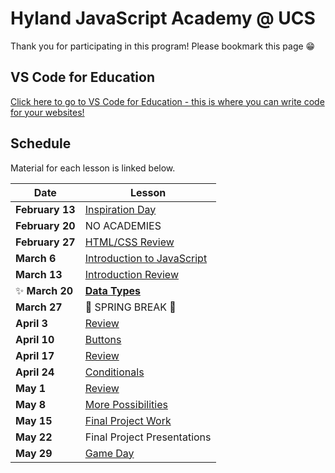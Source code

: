 # Hyland JavaScript Academy @ UCS
Thank you for participating in this program! Please bookmark this page 😁

## VS Code for Education
[Click here to go to VS Code for Education - this is where you can write code for your websites!](https://vscodeedu.com/my-work/projects)

## Schedule
Material for each lesson is linked below.

| Date | Lesson |
|-|-|
| **February 13** | [Inspiration Day](InspirationDay/StudentDesc.md) |
| **February 20** | NO ACADEMIES |
| **February 27** | [HTML/CSS Review](HtmlCssReview/StudentDesc.md)|
| **March 6** | [Introduction to JavaScript](IntroToJS/StudentDesc.md) |
| **March 13** | [Introduction Review](IntroReview/StudentDesc.md) |
| ✨ **March 20** | **[Data Types](DataTypes/StudentDesc.md)** |
| **March 27** | 🌷 SPRING BREAK 🌷 |
| **April 3** | [Review](DataTypesReview/StudentDesc.md) |
| **April 10** | [Buttons](Buttons/StudentDesc.md) |
| **April 17** | [Review](Review/StudentDesc.md) |
| **April 24** | [Conditionals](Conditionals/StudentDesc.md) |
| **May 1** | [Review](ConditionalsReview/StudentDesc.md) |
| **May 8** | [More Possibilities](Possibilities/StudentDesc.md) |
| **May 15** | [Final Project Work](FinalProjectWork/StudentDesc.md) |
| **May 22** | Final Project Presentations |
| **May 29** | [Game Day](GameDay/StudentDesc.md) |
